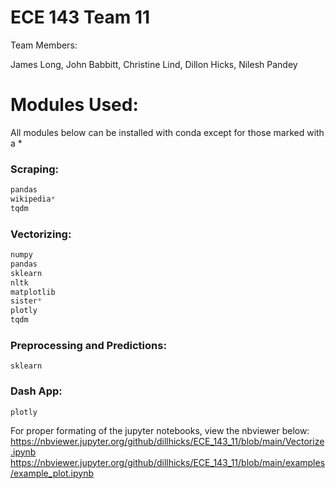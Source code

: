 # ECE 143 Team 11

Team Members:

James Long, John Babbitt, Christine Lind, Dillon Hicks, Nilesh Pandey


# Modules Used:

All modules below can be installed with conda except for those marked with a *

### Scraping:

```python
pandas
wikipedia*
tqdm
```


### Vectorizing:

```python
numpy
pandas
sklearn
nltk
matplotlib
sister*
plotly
tqdm
```

### Preprocessing and Predictions:

```country_converter
sklearn
```


### Dash App:

```dash
plotly
```

For proper formating of the jupyter notebooks, view the nbviewer below:
https://nbviewer.jupyter.org/github/dillhicks/ECE_143_11/blob/main/Vectorize.ipynb
https://nbviewer.jupyter.org/github/dillhicks/ECE_143_11/blob/main/examples/example_plot.ipynb

